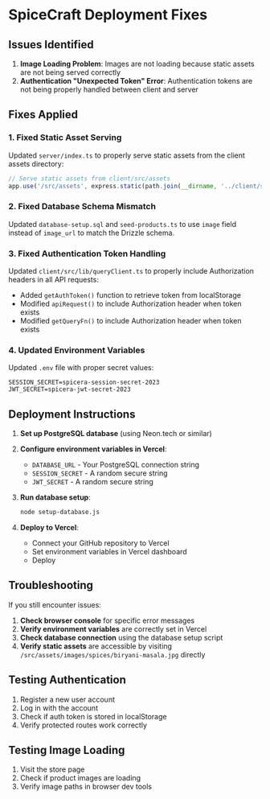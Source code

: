 # SpiceCraft Deployment Fixes

## Issues Identified

1. **Image Loading Problem**: Images are not loading because static assets are not being served correctly
2. **Authentication "Unexpected Token" Error**: Authentication tokens are not being properly handled between client and server

## Fixes Applied

### 1. Fixed Static Asset Serving

Updated `server/index.ts` to properly serve static assets from the client assets directory:

```javascript
// Serve static assets from client/src/assets
app.use('/src/assets', express.static(path.join(__dirname, '../client/src/assets')));
```

### 2. Fixed Database Schema Mismatch

Updated `database-setup.sql` and `seed-products.ts` to use `image` field instead of `image_url` to match the Drizzle schema.

### 3. Fixed Authentication Token Handling

Updated `client/src/lib/queryClient.ts` to properly include Authorization headers in all API requests:

- Added `getAuthToken()` function to retrieve token from localStorage
- Modified `apiRequest()` to include Authorization header when token exists
- Modified `getQueryFn()` to include Authorization header when token exists

### 4. Updated Environment Variables

Updated `.env` file with proper secret values:
```
SESSION_SECRET=spicera-session-secret-2023
JWT_SECRET=spicera-jwt-secret-2023
```

## Deployment Instructions

1. **Set up PostgreSQL database** (using Neon.tech or similar)
2. **Configure environment variables in Vercel**:
   - `DATABASE_URL` - Your PostgreSQL connection string
   - `SESSION_SECRET` - A random secure string
   - `JWT_SECRET` - A random secure string

3. **Run database setup**:
   ```bash
   node setup-database.js
   ```

4. **Deploy to Vercel**:
   - Connect your GitHub repository to Vercel
   - Set environment variables in Vercel dashboard
   - Deploy

## Troubleshooting

If you still encounter issues:

1. **Check browser console** for specific error messages
2. **Verify environment variables** are correctly set in Vercel
3. **Check database connection** using the database setup script
4. **Verify static assets** are accessible by visiting `/src/assets/images/spices/biryani-masala.jpg` directly

## Testing Authentication

1. Register a new user account
2. Log in with the account
3. Check if auth token is stored in localStorage
4. Verify protected routes work correctly

## Testing Image Loading

1. Visit the store page
2. Check if product images are loading
3. Verify image paths in browser dev tools